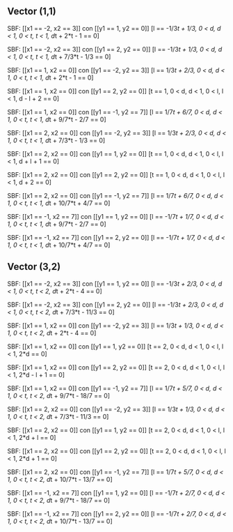 

## Vector (1,1)
SBF: [[x1 == -2, x2 == 3]] con [[y1 == 1, y2 == 0]]
[l == -1/3*t + 1/3, 0 < d, d < 1, 0 < t, t < 1, d*t + 2*t - 1 == 0]

SBF: [[x1 == -2, x2 == 3]] con [[y1 == 2, y2 == 0]]
[l == -1/3*t + 1/3, 0 < d, d < 1, 0 < t, t < 1, d*t + 7/3*t - 1/3 == 0]

SBF: [[x1 == 1, x2 == 0]] con [[y1 == -2, y2 == 3]]
[l == 1/3*t + 2/3, 0 < d, d < 1, 0 < t, t < 1, d*t + 2*t - 1 == 0]

SBF: [[x1 == 1, x2 == 0]] con [[y1 == 2, y2 == 0]]
[t == 1, 0 < d, d < 1, 0 < l, l < 1, d - l + 2 == 0]

SBF: [[x1 == 1, x2 == 0]] con [[y1 == -1, y2 == 7]]
[l == 1/7*t + 6/7, 0 < d, d < 1, 0 < t, t < 1, d*t + 9/7*t - 2/7 == 0]

SBF: [[x1 == 2, x2 == 0]] con [[y1 == -2, y2 == 3]]
[l == 1/3*t + 2/3, 0 < d, d < 1, 0 < t, t < 1, d*t + 7/3*t - 1/3 == 0]

SBF: [[x1 == 2, x2 == 0]] con [[y1 == 1, y2 == 0]]
[t == 1, 0 < d, d < 1, 0 < l, l < 1, d + l + 1 == 0]

SBF: [[x1 == 2, x2 == 0]] con [[y1 == 2, y2 == 0]]
[t == 1, 0 < d, d < 1, 0 < l, l < 1, d + 2 == 0]

SBF: [[x1 == 2, x2 == 0]] con [[y1 == -1, y2 == 7]]
[l == 1/7*t + 6/7, 0 < d, d < 1, 0 < t, t < 1, d*t + 10/7*t + 4/7 == 0]

SBF: [[x1 == -1, x2 == 7]] con [[y1 == 1, y2 == 0]]
[l == -1/7*t + 1/7, 0 < d, d < 1, 0 < t, t < 1, d*t + 9/7*t - 2/7 == 0]

SBF: [[x1 == -1, x2 == 7]] con [[y1 == 2, y2 == 0]]
[l == -1/7*t + 1/7, 0 < d, d < 1, 0 < t, t < 1, d*t + 10/7*t + 4/7 == 0]


## Vector (3,2)
SBF: [[x1 == -2, x2 == 3]] con [[y1 == 1, y2 == 0]]
[l == -1/3*t + 2/3, 0 < d, d < 1, 0 < t, t < 2, d*t + 2*t - 4 == 0]

SBF: [[x1 == -2, x2 == 3]] con [[y1 == 2, y2 == 0]]
[l == -1/3*t + 2/3, 0 < d, d < 1, 0 < t, t < 2, d*t + 7/3*t - 11/3 == 0]

SBF: [[x1 == 1, x2 == 0]] con [[y1 == -2, y2 == 3]]
[l == 1/3*t + 1/3, 0 < d, d < 1, 0 < t, t < 2, d*t + 2*t - 4 == 0]

SBF: [[x1 == 1, x2 == 0]] con [[y1 == 1, y2 == 0]]
[t == 2, 0 < d, d < 1, 0 < l, l < 1, 2*d == 0]

SBF: [[x1 == 1, x2 == 0]] con [[y1 == 2, y2 == 0]]
[t == 2, 0 < d, d < 1, 0 < l, l < 1, 2*d - l + 1 == 0]

SBF: [[x1 == 1, x2 == 0]] con [[y1 == -1, y2 == 7]]
[l == 1/7*t + 5/7, 0 < d, d < 1, 0 < t, t < 2, d*t + 9/7*t - 18/7 == 0]

SBF: [[x1 == 2, x2 == 0]] con [[y1 == -2, y2 == 3]]
[l == 1/3*t + 1/3, 0 < d, d < 1, 0 < t, t < 2, d*t + 7/3*t - 11/3 == 0]

SBF: [[x1 == 2, x2 == 0]] con [[y1 == 1, y2 == 0]]
[t == 2, 0 < d, d < 1, 0 < l, l < 1, 2*d + l == 0]

SBF: [[x1 == 2, x2 == 0]] con [[y1 == 2, y2 == 0]]
[t == 2, 0 < d, d < 1, 0 < l, l < 1, 2*d + 1 == 0]

SBF: [[x1 == 2, x2 == 0]] con [[y1 == -1, y2 == 7]]
[l == 1/7*t + 5/7, 0 < d, d < 1, 0 < t, t < 2, d*t + 10/7*t - 13/7 == 0]

SBF: [[x1 == -1, x2 == 7]] con [[y1 == 1, y2 == 0]]
[l == -1/7*t + 2/7, 0 < d, d < 1, 0 < t, t < 2, d*t + 9/7*t - 18/7 == 0]

SBF: [[x1 == -1, x2 == 7]] con [[y1 == 2, y2 == 0]]
[l == -1/7*t + 2/7, 0 < d, d < 1, 0 < t, t < 2, d*t + 10/7*t - 13/7 == 0]


